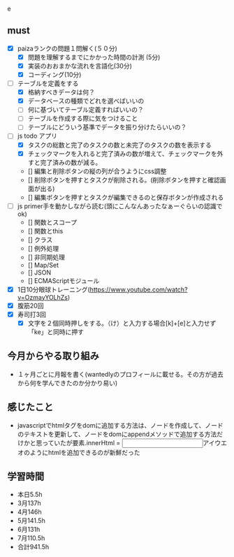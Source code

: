 e

## must
- [x] paizaランクの問題１問解く(５０分)
  - [x] 問題を理解するまでにかかった時間の計測 (5分)
  - [x] 実装のおおまかな流れを言語化(30分)
  - [x] コーディング(10分)
- [ ] テーブルを定義をする
  - [x] 格納すべきデータは何？
  - [x] データベースの種類でどれを選べばいいの
  - [ ] 何に基づいてテーブル定義すればいいの？
  - [ ] テーブルを作成する際に気をつけること
  - [ ] テーブルにどういう基準でデータを振り分けたらいいの？
- [ ] js todo アプリ  
  - [x] タスクの総数と完了のタスクの数と未完了のタスクの数を表示する  
  - [x] チェックマークを入れると完了済みの数が増えて、チェックマークを外すと完了済みの数が減る。
  - [] 編集と削除ボタンの縦の列が合うようにcss調整
  - [] 削除ボタンを押すとタスクが削除される。(削除ボタンを押すと確認画面が出る)
  - [] 編集ボタンを押すとタスクが編集できるのと保存ボタンが作成される
- [ ] js primer手を動かしながら読む(頭にこんなんあったなぁーぐらいの認識でok)
  - [] 関数とスコープ
  - [] 関数とthis
  - [] クラス
  - [] 例外処理
  - [] 非同期処理
  - [] Map/Set
  - [] JSON
  - [] ECMAScriptモジュール
- [x] 1日10分眼球トレーニング(https://www.youtube.com/watch?v=OzmayYOLhZs)
- [x] 腹筋20回
- [x] 寿司打3回
  - [x] 文字を２個同時押しをする。（け）と入力する場合[k]+[e]と入力せず「ke」と同時に押す

## 今月からやる取り組み
- １ヶ月ごとに月報を書く(wantedlyのプロフィールに載せる。その方が過去から何を学んできたのか分かり易い)



## 感じたこと
- javascriptでhtmlタグをdomに追加する方法は、ノードを作成して、ノードのテキストを更新して、ノードをdomにappendメソッドで追加する方法だけかと思っていたが要素.innerHtml = <input>アイウエオ</input>のようにhtmlを追加できるのが新鮮だった
  

## 学習時間
  - 本日5.5h
  - 3月137h
  - 4月146h
  - 5月141.5h
  - 6月131h
  - 7月110.5h
  - 合計941.5h
    



